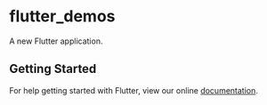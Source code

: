 # flutter_demos

A new Flutter application.

## Getting Started

For help getting started with Flutter, view our online
[documentation](https://flutter.io/).
